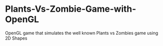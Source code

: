 # Plants-Vs-Zombie-Game-with-OpenGL
 OpenGL game that simulates the well known Plants vs Zombies game using 2D Shapes
